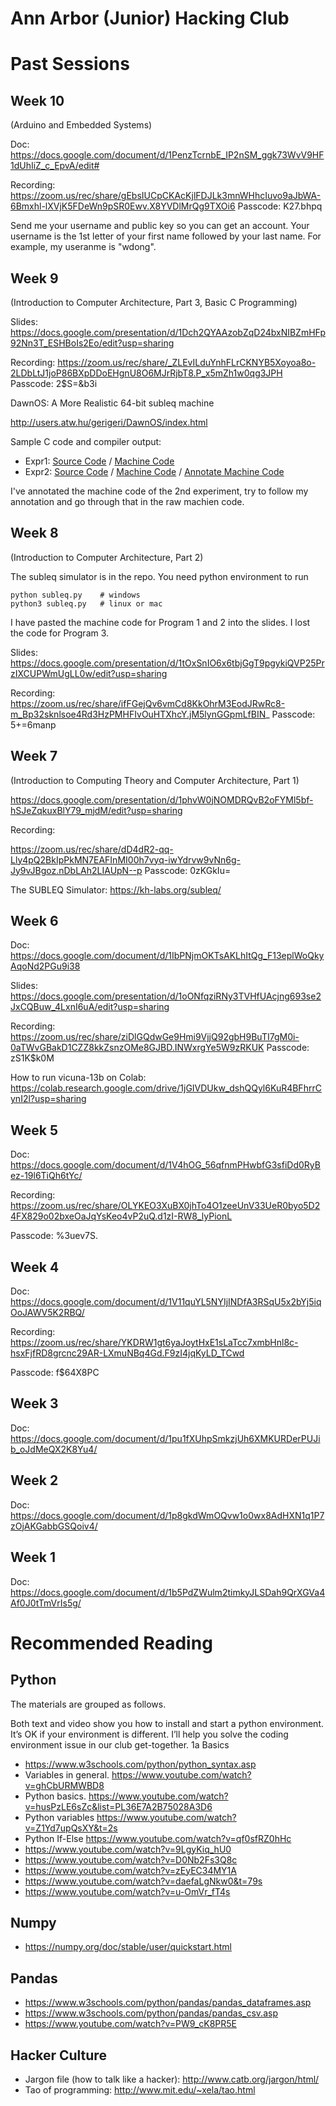 Ann Arbor (Junior) Hacking Club
===============================

# Past Sessions

## Week 10

(Arduino and Embedded Systems)

Doc: https://docs.google.com/document/d/1PenzTcrnbE_IP2nSM_ggk73WvV9HF1dUhIiZ_c_EpvA/edit#

Recording: https://zoom.us/rec/share/gEbsIUCpCKAcKjlFDJLk3mnWHhcIuvo9aJbWA-6Bmxhl-lXVjK5FDeWn9pSR0Ewv.X8YVDlMrQg9TXOi6 
Passcode: K27.bhpq

Send me your username and public key so you can get an account.
Your username is the 1st letter of your first name followed by your
last name. For example, my useranme is "wdong".


## Week 9

(Introduction to Computer Architecture, Part 3, Basic C Programming)

Slides: https://docs.google.com/presentation/d/1Dch2QYAAzobZqD24bxNIBZmHFp92Nn3T_ESHBoIs2Eo/edit?usp=sharing

Recording: https://zoom.us/rec/share/_ZLEvILduYnhFLrCKNYB5Xoyoa8o-2LDbLtJ1joP86BXpDDoEHgnU8O6MJrRjbT8.P_x5mZh1w0qg3JPH 
Passcode: 2$S=&b3i

DawnOS: A More Realistic 64-bit subleq machine

http://users.atw.hu/gerigeri/DawnOS/index.html

Sample C code and compiler output:

* Expr1: [Source Code](dawn/expr1.c) / [Machine Code](dawn/expr1.asm)
* Expr2: [Source Code](dawn/expr2.c) / [Machine Code](dawn/expr2.asm) /
  [Annotate Machine Code](dawn/expr2a.asm)

I've annotated the machine code of the 2nd experiment, try to follow
my annotation and go through that in the raw machien code.


## Week 8

(Introduction to Computer Architecture, Part 2)

The subleq simulator is in the repo.  You need python environment to run
```
python subleq.py	# windows
python3 subleq.py	# linux or mac
```
I have pasted the machine code for Program 1 and 2 into the slides.  I
lost the code for Program 3.

Slides:
https://docs.google.com/presentation/d/1tOxSnIO6x6tbjGgT9pgykiQVP25PrzIXCUPWmUgLL0w/edit?usp=sharing

Recording:
https://zoom.us/rec/share/ifFGejQv6vmCd8KkOhrM3EodJRwRc8-m_Bp32sknlsoe4Rd3HzPMHFIvOuHTXhcY.jM5lynGGpmLfBIN_ 
Passcode: 5+=6manp

## Week 7

(Introduction to Computing Theory and Computer Architecture, Part 1)

https://docs.google.com/presentation/d/1phvW0jNOMDRQvB2oFYMl5bf-hSJeZqkuxBlY79_mjdM/edit?usp=sharing

Recording: 

https://zoom.us/rec/share/dD4dR2-qq-Lly4pQ2BkIpPkMN7EAFInMI00h7vyq-iwYdrvw9vNn6g-Jy9vJBgoz.nDbLAh2LIAUpN--p
Passcode: 0zKGkIu=

The SUBLEQ Simulator: https://kh-labs.org/subleq/


## Week 6

Doc: https://docs.google.com/document/d/1IbPNjmOKTsAKLhItQg_F13eplWoQkyAqoNd2PGu9i38

Slides: https://docs.google.com/presentation/d/1oONfqziRNy3TVHfUAcjng693se2JxCQBuw_4LxnI6uA/edit?usp=sharing

Recording: https://zoom.us/rec/share/ziDlGQdwGe9Hmi9VjjQ92gbH9BuTI7gM0i-0aTWvGBakD1CZZ8kkZsnzOMe8GJBD.INWxrgYe5W9zRKUK 
Passcode: zS1K$k0M

How to run vicuna-13b on Colab: https://colab.research.google.com/drive/1jGIVDUkw_dshQQyl6KuR4BFhrrCynI2l?usp=sharing

## Week 5

Doc: https://docs.google.com/document/d/1V4hOG_56qfnmPHwbfG3sfiDd0RyBez-19l6TiQh6tYc/

Recording: https://zoom.us/rec/share/OLYKEO3XuBX0jhTo4O1zeeUnV33UeR0byo5D24FX829o02bxeOaJqYsKeo4vP2uQ.d1zI-RW8_lyPionL 

Passcode: %3uev7S.

## Week 4

Doc: https://docs.google.com/document/d/1V11quYL5NYIjINDfA3RSqU5x2bYj5iqOoJAWV5K2RBQ/

Recording: https://zoom.us/rec/share/YKDRW1gt6yaJoytHxE1sLaTcc7xmbHnl8c-hsxFjfRD8grcnc29AR-LXmuNBq4Gd.F9zI4jqKyLD_TCwd

Passcode: f$64X8PC


## Week 3

Doc: https://docs.google.com/document/d/1pu1fXUhpSmkzjUh6XMKURDerPUJib_oJdMeQX2K8Yu4/

## Week 2

Doc: https://docs.google.com/document/d/1p8gkdWmOQvw1o0wx8AdHXN1q1P7zOjAKGabbGSQoiv4/


## Week 1

Doc: https://docs.google.com/document/d/1b5PdZWulm2timkyJLSDah9QrXGVa4Af0J0tTmVrIs5g/



# Recommended Reading


## Python

The materials are grouped as follows.

Both text and video show you how to install and start a python environment.  It’s OK if your environment is different.  I’ll help you solve the coding environment issue in our club get-together.
1a  Basics

- https://www.w3schools.com/python/python_syntax.asp
- Variables in general.  https://www.youtube.com/watch?v=ghCbURMWBD8
- Python basics. https://www.youtube.com/watch?v=husPzLE6sZc&list=PL36E7A2B75028A3D6
- Python variables https://www.youtube.com/watch?v=Z1Yd7upQsXY&t=2s
- Python If-Else https://www.youtube.com/watch?v=qf0sfRZ0hHc
- https://www.youtube.com/watch?v=9LgyKiq_hU0
- https://www.youtube.com/watch?v=D0Nb2Fs3Q8c
- https://www.youtube.com/watch?v=zEyEC34MY1A
- https://www.youtube.com/watch?v=daefaLgNkw0&t=79s
- https://www.youtube.com/watch?v=u-OmVr_fT4s

## Numpy

- https://numpy.org/doc/stable/user/quickstart.html

## Pandas

- https://www.w3schools.com/python/pandas/pandas_dataframes.asp
- https://www.w3schools.com/python/pandas/pandas_csv.asp
- https://www.youtube.com/watch?v=PW9_cK8PR5E

## Hacker Culture

- Jargon file (how to talk like a hacker): http://www.catb.org/jargon/html/
- Tao of programming: http://www.mit.edu/~xela/tao.html


